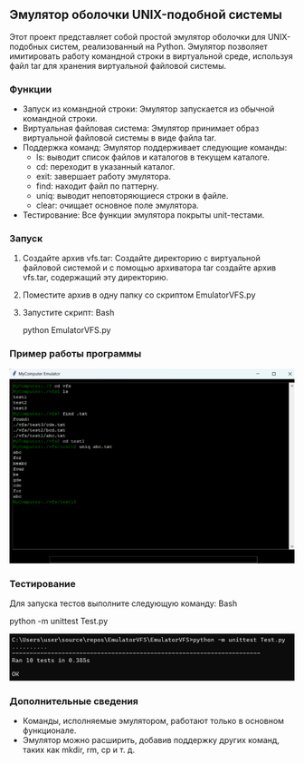 ## Эмулятор оболочки UNIX-подобной системы

Этот проект представляет собой простой эмулятор оболочки для UNIX-подобных систем, реализованный на Python. Эмулятор позволяет имитировать работу командной строки в виртуальной среде, используя файл tar для хранения виртуальной файловой системы.

### Функции

* Запуск из командной строки:  Эмулятор запускается из обычной командной строки.
* Виртуальная файловая система:  Эмулятор принимает образ виртуальной файловой системы в виде файла tar.
* Поддержка команд:  Эмулятор поддерживает следующие команды:
    * ls: выводит список файлов и каталогов в текущем каталоге.
    * cd: переходит в указанный каталог.
    * exit: завершает работу эмулятора.
    * find: находит файл по паттерну.
    * uniq: выводит неповторяющиеся строки в файле.
    * clear: очищает основное поле эмулятора.
* Тестирование:  Все функции эмулятора покрыты unit-тестами.

### Запуск

1. Создайте архив vfs.tar: 
   Создайте директорию с виртуальной файловой системой и с помощью архиватора tar создайте архив vfs.tar, содержащий эту директорию.
2. Поместите архив в одну папку со скриптом EmulatorVFS.py
3. Запустите скрипт:
Bash

   python EmulatorVFS.py 

### Пример работы программы

![testingEmulator](https://github.com/Riuse/config_1/blob/main/testingEmulator.png)

### Тестирование

Для запуска тестов выполните следующую команду:
Bash

  python -m unittest Test.py

![unittest](https://github.com/Riuse/config_1/blob/main/unittest.png)

### Дополнительные сведения
* Команды, исполняемые эмулятором, работают только в основном функционале.
* Эмулятор можно расширить, добавив поддержку других команд, таких как mkdir, rm, cp и т. д.
